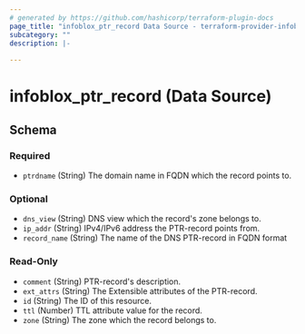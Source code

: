 ```yaml
---
# generated by https://github.com/hashicorp/terraform-plugin-docs
page_title: "infoblox_ptr_record Data Source - terraform-provider-infoblox"
subcategory: ""
description: |-
  
---
```


# infoblox_ptr_record (Data Source)





<!-- schema generated by tfplugindocs -->
## Schema

### Required

- `ptrdname` (String) The domain name in FQDN which the record points to.

### Optional

- `dns_view` (String) DNS view which the record's zone belongs to.
- `ip_addr` (String) IPv4/IPv6 address the PTR-record points from.
- `record_name` (String) The name of the DNS PTR-record in FQDN format

### Read-Only

- `comment` (String) PTR-record's description.
- `ext_attrs` (String) The Extensible attributes of the PTR-record.
- `id` (String) The ID of this resource.
- `ttl` (Number) TTL attribute value for the record.
- `zone` (String) The zone which the record belongs to.


